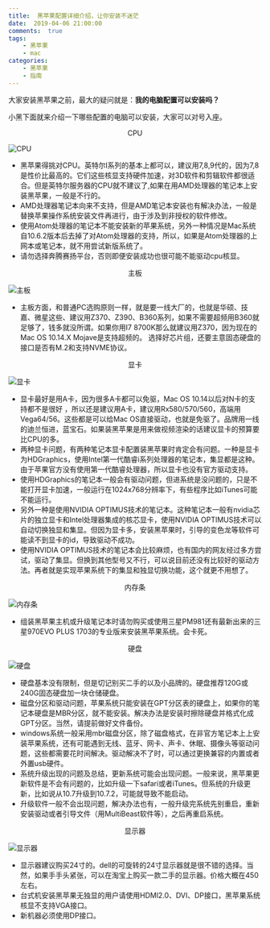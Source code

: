 ```yaml
---
title:  黑苹果配置详细介绍，让你安装不迷茫
date:  2019-04-06 21:00:00
comments:  true
tags:
    - 黑苹果
    - mac
categories:
	- 黑苹果
	- 指南
---
```


大家安装黑苹果之前，最大的疑问就是：**我的电脑配置可以安装吗？**

小黑下面就来介绍一下哪些配置的电脑可以安装，大家可以对号入座。

<center>CPU</center>

![CPU](https://static.xmt.cn/40b4e4e216a24619902570abd14fdd74.png)

<!-- more -->

- 黑苹果得挑对CPU。英特尔I系列的基本上都可以，建议用7,8,9代的，因为7,8是性价比最高的。它们这些核显支持硬件加速，对3D软件和剪辑软件都很适合。但是英特尔服务器的CPU就不建议了,如果在用AMD处理器的笔记本上安装黑苹果，一般是不行的。
- AMD处理器笔记本向来不支持，但是AMD笔记本安装也有解决办法，一般是替换苹果操作系统安装文件再进行，由于涉及到非授权的软件修改。
- 使用Atom处理器的笔记本不能安装新的苹果系统，另外一种情况是Mac系统自10.6.2版本后去掉了对Atom处理器的支持，所以，如果是Atom处理器的上网本或笔记本，就不用尝试新版系统了。
- 请勿选择奔腾赛扬平台，否则即便安装成功也很可能不能驱动cpu核显。

<center>主板</center>

![主板](https://static.xmt.cn/f58cd3f7da4c4bb4b9a9a3fbc34e44f3.png)

- 主板方面，和普通PC选购原则一样，就是要一线大厂的，也就是华硕、技嘉、微星这些、建议用Z370、Z390、B360系列，如果不需要超频用B360就足够了，钱多就没所谓。如果你用I7 8700K那么就建议用Z370，因为现在的Mac OS 10.14.X Mojave是支持超频的。 选择好芯片组，还要主意固态硬盘的接口是否有M.2和支持NVME协议。

<center>显卡</center>

![显卡](https://static.xmt.cn/91c737f7982a4f8298597ba292edd183.png)

- 显卡最好是用A卡，因为很多A卡都可以免驱，Mac OS 10.14以后对N卡的支持都不是很好 ，所以还是建议用A卡，建议用Rx580/570/560，高端用 Vega64/56。这些都是可以给Mac OS直接驱动，也就是免驱了。品牌用一线的迪兰恒进，蓝宝石。如果装黑苹果是用来做视频渲染的话建议显卡的预算要比CPU的多。
- 两种显卡问题，有两种笔记本显卡配置装黑苹果时肯定会有问题。一种是显卡为HDGraphics，使用Intel第一代酷睿i系列处理器的笔记本，集显都是这种。由于苹果官方没有使用第一代酷睿处理器，所以显卡也没有官方驱动支持。
- 使用HDGraphics的笔记本一般会有驱动问题，但进系统是没问题的，只是不能打开显卡加速，一般运行在1024x768分辨率下，有些程序比如iTunes可能不能运行。
- 另外一种是使用NVIDIA OPTIMUS技术的笔记本。这种笔记本一般有nvidia芯片的独立显卡和Intel处理器集成的核芯显卡，使用NVIDIA OPTIMUS技术可以自动切换独显和集显。但因为显卡多，安装黑苹果时，引导的变色龙等软件可能读不到显卡的id，导致驱动不成功。
- 使用NVIDIA OPTIMUS技术的笔记本会比较麻烦，也有国内的网友经过多方尝试，驱动了集显。但换到其他型号又不行，可以说目前还没有比较好的驱动方法。再者就是实现苹果系统下的集显和独显切换功能，这个就更不用想了。

<center>内存条</center>

![内存条](https://static.xmt.cn/cad54b60ad0b495eb0f076dd740ae050.png)

- 组装黑苹果主机或升级笔记本时请勿购买或使用三星PM981还有最新出来的三星970EVO PLUS 1703的专业版来安装黑苹果系统。会卡死。

<center>硬盘</center>

![硬盘](https://static.xmt.cn/3893d5e0fcaf43658a17feb6ec8d4774.png)

- 硬盘基本没有限制，但是切记别买二手的以及小品牌的。硬盘推荐120G或240G固态硬盘加一块仓储硬盘。
- 磁盘分区和驱动问题，苹果系统只能安装在GPT分区表的硬盘上，如果你的笔记本硬盘是MBR分区，就不能安装。解决办法是安装时擦除硬盘并格式化成GPT分区。当然，请提前做好文件备份。
- windows系统一般采用mbr磁盘分区，除了磁盘格式，在非官方笔记本上上安装苹果系统，还有可能遇到无线、蓝牙、网卡、声卡、休眠、摄像头等驱动问题，这些都需要花时间解决。驱动解决不了时，可以通过更换兼容的内置或者外置usb硬件。
- 系统升级出现的问题及总结，更新系统可能会出现问题。一般来说，黑苹果更新软件是不会有问题的，比如升级一下safari或者iTunes。但系统的升级更新，比如说从10.7升级到10.7.2，可能就导致不能启动。
- 升级软件一般不会出现问题，解决办法也有，一般升级完系统先别重启，重新安装驱动或者引导文件（用MultiBeast软件等），之后再重启系统。

<center>显示器</center>

![显示器](https://static.xmt.cn/aa50ebad642a443b82365e9ab8cea746.png)

- 显示器建议购买24寸的。dell的可旋转的24寸显示器就是很不错的选择。当然，如果手手头紧张，可以在淘宝上购买一款二手的显示器。价格大概在450左右。
- 台式机安装黑苹果无独显的用户请使用HDMl2.0、DVI、DP接口，黑苹果系统核显不支持VGA接口。
- 新机器必须使用DP接口。